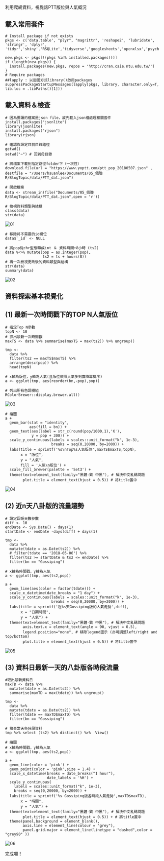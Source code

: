 
利用爬網資料，視覺話PTT版位與人氣概況

## 載入常用套件
    # Install package if not exists 
    pkgs <- c('data.table', "plyr", "magrittr", 'reshape2', 'lubridate', 'stringr', 'dplyr', 'tidyr','shiny','RSQLite','tidyverse','googlesheets','openxlsx','psych','lubridate','ggplot2')

    new.pkgs <- pkgs[!(pkgs %in% installed.packages())]
    if (length(new.pkgs)) {
      install.packages(new.pkgs, repos = 'http://cran.csie.ntu.edu.tw/')
    }
    # Require packages
    ##lapply : 以迴圈方式library()啟用packages
    suppressPackageStartupMessages(lapply(pkgs, library, character.only=T, lib.loc = .libPaths()[1]))

## 載入資料＆檢查
    # 因為要讀的檔案是json file，故先載入json檔處理相關套件
    install.packages("jsonlite")
    library(jsonlite)
    install.packages("rjson")
    library(rjson)

    # 確認與設定目前目錄路徑
    getwd()
    setwd("~") # 回到母目錄

    # 將檔案下載到指定路徑folder下（一次性）
    download.file(url = "https://www.yoptt.com/ptt_pop_20180507.json" , destfile = "/Users/hsuanlee/Documents/05_佩璇R/BlogTopic/data/PTT_dat.json")

    # 開啟檔案
    data <- stream_in(file("Documents/05_佩璇R/BlogTopic/data/PTT_dat.json",open = 'r'))

    # 檢視資料類型與結構
    class(data)
    str(data)

![01](img/programming/article03_01.jpg)  

    # 移除將不需要的id欄位
    data$`_id` <- NULL

    # 將pop從chr型態轉成int ＆ 資料時間+8小時 (ts2)
    data %<>% mutate(pop = as.integer(pop),
                     ts2 = ts + hours(8))
    # 再一次檢視更改後的資料類型與結構
    str(data)
    summary(data)

![02](img/programming/article03_02.jpg) 

## 資料探索基本視覺化

## (1) 最新一次時間戳下的TOP N人氣版位
    # 指定Top N參數
    topN <- 10
    # 抓出最新一次時間戳
    maxTS <- data %>% summarise(maxTS = max(ts2)) %>% ungroup() 

    tmp <- 
      data %>% 
      filter(ts2 == maxTS$maxTS) %>%
      arrange(desc(pop)) %>% 
      head(topN)

    # x軸為版位，y軸為人氣(且版位依照人氣多到寡降冪排序)
    a <- ggplot(tmp, aes(reorder(bn,-pop),pop))

    # 列出所有色調模組
    RColorBrewer::display.brewer.all()
![03](img/programming/article03_03.jpeg) 

    # 繪圖
    a +
      geom_bar(stat = "identity",
               aes(fill = bn)) +  
      geom_text(aes(label = str_c(round(pop/1000,1),'K'),
                y = pop + 300)) + 
      scale_y_continuous(labels = scales::unit_format("k", 1e-3),
                         breaks = seq(0,20000, by=2000)) +
      labs(title = sprintf('%s\nTop%s人氣版位',maxTS$maxTS,topN),
           x = "版位", 
           y = "人氣", 
           fill = '人氣\n版位') + 
      scale_fill_brewer(palette = 'Set3') + 
      theme(text=element_text(family="黑體-繁 中黑"), # 解決中文亂碼問題
            plot.title = element_text(hjust = 0.5)) # 將title置中
![04](img/programming/article03_04.jpeg) 




## (2) 近n天八卦版的流量趨勢
    # 設定回朔天數參數
    diff <- 10
    endDate <- Sys.Date() - days(1)
    startDate <- endDate -days(diff) + days(1)

    tmp <-
      data %>% 
      mutate(tdate = as.Date(ts2)) %>% 
      # filter(tdate == '2018-05-06') %>%
      filter(ts2 >= startDate & ts2 <= endDate) %>%
      filter(bn == "Gossiping")

    # x軸為時間戳，y軸為人氣
    a <- ggplot(tmp, aes(ts2,pop))

    a +
      geom_line(aes(color = factor(tdate))) +
      scale_x_datetime(date_breaks = "1 day") + 
      scale_y_continuous(labels = scales::unit_format("k", 1e-3),
                         breaks = seq(0,20000, by=2000)) + 
      labs(title = sprintf('近%s天Gossiping版的人氣走勢',diff),
           x = "日期時間", 
           y = "人氣") + 
      theme(text=element_text(family="黑體-繁 中黑"), # 解決中文亂碼問題
            axis.text.x = element_text(angle = 90, vjust = 0.5),
            legend.position="none", # 移除legend圖示 (亦可調整left/right and top/bottom)
            plot.title = element_text(hjust = 0.5)) # 將title置中
![05](img/programming/article03_05.jpeg)     
    
      
## (3) 資料日最新一天的八卦版各時段流量
    #取出最新資料日
    maxTD <- data %>%
      mutate(tdate = as.Date(ts2)) %>% 
      summarise(maxTD = max(tdate)) %>% ungroup() 

    tmp <-
      data %>% 
      mutate(tdate = as.Date(ts2)) %>% 
      filter(tdate == maxTD$maxTD) %>%
      filter(bn == "Gossiping")
    
    # 檢查當天各時段資料      
    tmp %>% select (ts2) %>% distinct() %>%  View()

    # 繪圖
    # x軸為時間戳，y軸為人氣
    a <- ggplot(tmp, aes(ts2,pop))

    a +
      geom_line(color = 'pink') +
      geom_point(color = 'pink',size = 1.4) +
      scale_x_datetime(breaks = date_breaks("1 hour"),
                       date_labels = '%H') + 
      scale_y_continuous(
        labels = scales::unit_format("k", 1e-3),
        breaks = seq(0,20000, by=2000)) + 
      labs(title = sprintf('%s Gossiping版各時段人氣走勢',maxTD$maxTD),
           x = "時間", 
           y = "人氣") + 
      theme(text=element_text(family="黑體-繁 中黑"), # 解決中文亂碼問題
            plot.title = element_text(hjust = 0.5)) + # 將title置中
      theme(panel.background = element_blank(),
            axis.line = element_line(colour = "grey"),
            panel.grid.major = element_line(linetype = "dashed",color = "grey90" ))
![06](img/programming/article03_06.jpeg) 

完成囉！
